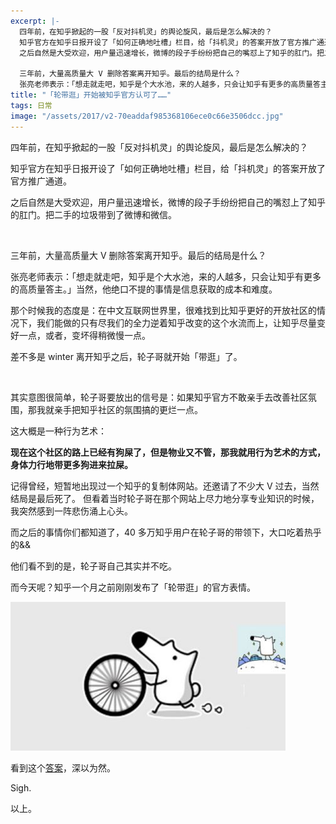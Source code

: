 ```yaml
---
excerpt: |-
  四年前，在知乎掀起的一股「反对抖机灵」的舆论旋风，最后是怎么解决的？
  知乎官方在知乎日报开设了「如何正确地吐槽」栏目，给「抖机灵」的答案开放了官方推广通道。
  之后自然是大受欢迎，用户量迅速增长，微博的段子手纷纷把自己的嘴怼上了知乎的肛门。把二手的垃圾带到了微博和微信。

  三年前，大量高质量大 V 删除答案离开知乎。最后的结局是什么？
  张亮老师表示：「想走就走吧，知乎是个大水池，来的人越多，只会让知乎有更多的高质量答主。」当然，他绝口不提的事情是信息获取的成本和难度。
title: "「轮带逛」开始被知乎官方认可了……"
tags: 日常
image: "/assets/2017/v2-70eaddaf985368106ece0c66e3506dcc.jpg"
---
```


四年前，在知乎掀起的一股「反对抖机灵」的舆论旋风，最后是怎么解决的？

知乎官方在知乎日报开设了「如何正确地吐槽」栏目，给「抖机灵」的答案开放了官方推广通道。

之后自然是大受欢迎，用户量迅速增长，微博的段子手纷纷把自己的嘴怼上了知乎的肛门。把二手的垃圾带到了微博和微信。

<br>

三年前，大量高质量大 V 删除答案离开知乎。最后的结局是什么？

张亮老师表示：「想走就走吧，知乎是个大水池，来的人越多，只会让知乎有更多的高质量答主。」当然，他绝口不提的事情是信息获取的成本和难度。

那个时候我的态度是：在中文互联网世界里，很难找到比知乎更好的开放社区的情况下，我们能做的只有尽我们的全力逆着知乎改变的这个水流而上，让知乎尽量变好一点，或者，变坏得稍微慢一点。

差不多是 winter 离开知乎之后，轮子哥就开始「带逛」了。

<br>

其实意图很简单，轮子哥要放出的信号是：如果知乎官方不敢亲手去改善社区氛围，那我就亲手把知乎社区的氛围搞的更烂一点。

这大概是一种行为艺术：

**现在这个社区的路上已经有狗屎了，但是物业又不管，那我就用行为艺术的方式，身体力行地带更多狗进来拉屎。**

记得曾经，短暂地出现过一个知乎的复制体网站。还邀请了不少大 V 过去，当然结局是最后死了。 但看着当时轮子哥在那个网站上尽力地分享专业知识的时候，我突然感到一阵悲伤涌上心头。

而之后的事情你们都知道了，40 多万知乎用户在轮子哥的带领下，大口吃着热乎的&&

他们看不到的是，轮子哥自己其实并不吃。

而今天呢？知乎一个月之前刚刚发布了「轮带逛」的官方表情。

![](/assets/2017/v2-4c1cbdf05dd08e1f2f312980d9b5c6cd.jpg)

看到这个[答案](https://www.zhihu.com/question/39175384/answer/87196245)，深以为然。

Sigh.

以上。
